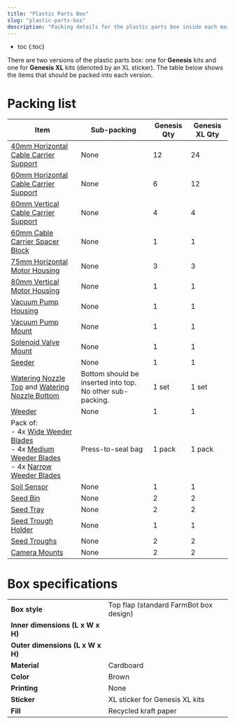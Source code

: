 ```yaml
---
title: "Plastic Parts Box"
slug: "plastic-parts-box"
description: "Packing details for the plastic parts box inside each main carton"
---
```


* toc
{:toc}

There are two versions of the plastic parts box: one for **Genesis** kits and one for **Genesis XL** kits (denoted by an <span class="fb-xl-sticker">XL</span> sticker). The table below shows the items that should be packed into each version.

# Packing list

|Item                          |Sub-packing                   |Genesis Qty                   |Genesis XL Qty                |
|------------------------------|------------------------------|------------------------------|------------------------------|
|[40mm Horizontal Cable Carrier Support](../bom/plastic-parts.md#40mm-horizontal-cable-carrier-support)|None                          |12                            |24
|[60mm Horizontal Cable Carrier Support](../bom/plastic-parts.md#60mm-horizontal-cable-carrier-support)|None                          |6                             |12
|[60mm Vertical Cable Carrier Support](../bom/plastic-parts.md#60mm-vertical-cable-carrier-support)|None                          |4                             |4
|[60mm Cable Carrier Spacer Block](../bom/plastic-parts.md#60mm-cable-carrier-spacer-block)|None                          |1                             |1
|[75mm Horizontal Motor Housing](../bom/plastic-parts.md#75mm-horizontal-motor-housing)|None                          |3                             |3
|[80mm Vertical Motor Housing](../bom/plastic-parts.md#80mm-vertical-motor-housing)|None                          |1                             |1
|[Vacuum Pump Housing](../bom/plastic-parts.md#vacuum-pump-housing)|None                          |1                             |1
|[Vacuum Pump Mount](../bom/plastic-parts.md#vacuum-pump-mount)|None                          |1                             |1
|[Solenoid Valve Mount](../bom/plastic-parts.md#solenoid-valve-mount)|None                          |1                             |1
|[Seeder](../bom/plastic-parts.md#seeder)|None                          |1                             |1
|[Watering Nozzle Top](../bom/plastic-parts.md#watering-nozzle-top) and [Watering Nozzle Bottom](../bom/plastic-parts.md#watering-nozzle-bottom)|Bottom should be inserted into top. No other sub-packing.|1 set                         |1 set
|[Weeder](../bom/plastic-parts.md#weeder)|None                          |1                             |1
|Pack of:<br>- 4x [Wide Weeder Blades](../bom/plastic-parts.md#wide-weeder-blade)<br>- 4x [Medium Weeder Blades](../bom/plastic-parts.md#medium-weeder-blade)<br>- 4x [Narrow Weeder Blades](../bom/plastic-parts.md#narrow-weeder-blade)|Press-to-seal bag             |1 pack                        |1 pack
|[Soil Sensor](../bom/plastic-parts.md#soil-sensor)|None                          |1                             |1
|[Seed Bin](../bom/plastic-parts.md#seed-bin)|None                          |2                             |2
|[Seed Tray](../bom/plastic-parts.md#seed-tray)|None                          |2                             |2
|[Seed Trough Holder](../bom/plastic-parts.md#seed-trough-holder)|None                          |1                             |1
|[Seed Troughs](../bom/plastic-parts.md#seed-trough)|None                          |2                             |2
|[Camera Mounts](../bom/plastic-parts.md#camera-mount-half)|None                          |2                             |2

# Box specifications

|                              |                              |
|------------------------------|------------------------------|
|**Box style**                 |Top flap (standard FarmBot box design)
|**Inner dimensions (L x W x H)**|
|**Outer dimensions (L x W x H)**|
|**Material**                  |Cardboard
|**Color**                     |Brown
|**Printing**                  |None
|**Sticker**                   |<span class="fb-xl-sticker">XL</span> sticker for Genesis XL kits
|**Fill**                      |Recycled kraft paper

